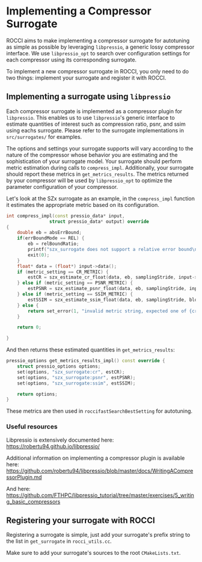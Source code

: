# Implementing a Compressor Surrogate

ROCCI aims to make implementing a compressor surrogate for autotuning as simple as possible by leveraging `libpressio`, a generic lossy compressor interface. We use `libpressio_opt` to search over configuration settings for each compressor using its corresponding surrogate.

To implement a new compressor surrogate in ROCCI, you only need to do two things: implement your surrogate and register it with ROCCI.

## Implementing a surrogate using `libpressio`

Each compressor surrogate is implemented as a compressor plugin for `libpressio`. This enables us to use `libpressio`'s generic interface to estimate quantities of interest such as compression ratio, psnr, and ssim using eachs surrogate. Please refer to the surrogate implementations in `src/surrogates/` for examples. 

The options and settings your surrogate supports will vary according to the nature of the compressor whose behavior you are estimating and the sophistication of your surrogate model. Your surrogate should perform metric estimation during calls to `compress_impl`. Additionally, your surrogate should report these metrics in `get_metrics_results`. The metrics returned by your compressor will be used by `libpressio_opt` to optimize the parameter configuration of your compressor.

Let's look at the SZx surrogate as an example, in the `compress_impl` function it estimates the appropriate metric based on its configuration.

```c++
int compress_impl(const pressio_data* input,
                struct pressio_data* output) override
{
    double eb = absErrBound;
    if(errBoundMode == REL) {
        eb = relBoundRatio;
        printf("szx_surrogate does not support a relative error bound\n");
        exit(0);
    }
    float* data = (float*) input->data();
    if (metric_setting == CR_METRIC) {
        estCR = szx_estimate_cr_float(data, eb, samplingStride, input->num_elements());
    } else if (metric_setting == PSNR_METRIC) {
        estPSNR = szx_estimate_psnr_float(data, eb, samplingStride, input->num_elements());
    } else if (metric_setting == SSIM_METRIC) {
        estSSIM = szx_estimate_ssim_float(data, eb, samplingStride, blockSize, const_cast<size_t*>(input->dimensions().data()), input->num_elements());
    } else {
        return set_error(1, "invalid metric string, expected one of {cr, psnr, ssim}");
    }

    return 0;

}
```

And then returns these estimated quantities in `get_metrics_results`:

```c++
pressio_options get_metrics_results_impl() const override {
    struct pressio_options options;
    set(options, "szx_surrogate:cr", estCR);
    set(options, "szx_surrogate:psnr", estPSNR);
    set(options, "szx_surrogate:ssim", estSSIM);

    return options;
}
```

These metrics are then used in `roccifastSearchBestSetting` for autotuning.

### Useful resources 
Libpressio is extensively documented here: https://robertu94.github.io/libpressio/

Additional information on implementing a compressor plugin is available here: https://github.com/robertu94/libpressio/blob/master/docs/WritingACompressorPlugin.md

And here: https://github.com/FTHPC/libpressio_tutorial/tree/master/exercises/5_writing_basic_compressors

## Registering your surrogate with ROCCI

Registering a surrogate is simple, just add your surrogate's prefix string to the list in `get_surrogate` in `rocci_utils.cc`.

Make sure to add your surrogate's sources to the root `CMakeLists.txt`.